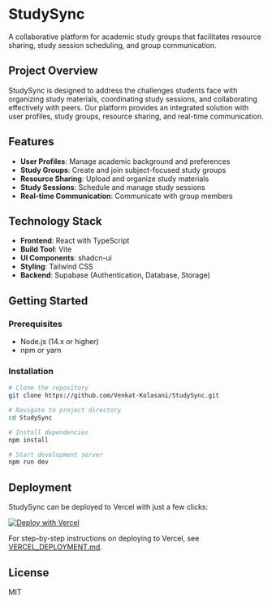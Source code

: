 # StudySync

A collaborative platform for academic study groups that facilitates resource sharing, study session scheduling, and group communication.

## Project Overview

StudySync is designed to address the challenges students face with organizing study materials, coordinating study sessions, and collaborating effectively with peers. Our platform provides an integrated solution with user profiles, study groups, resource sharing, and real-time communication.

## Features

- **User Profiles**: Manage academic background and preferences
- **Study Groups**: Create and join subject-focused study groups
- **Resource Sharing**: Upload and organize study materials
- **Study Sessions**: Schedule and manage study sessions
- **Real-time Communication**: Communicate with group members

## Technology Stack

- **Frontend**: React with TypeScript
- **Build Tool**: Vite
- **UI Components**: shadcn-ui
- **Styling**: Tailwind CSS
- **Backend**: Supabase (Authentication, Database, Storage)

## Getting Started

### Prerequisites

- Node.js (14.x or higher)
- npm or yarn

### Installation

```sh
# Clone the repository
git clone https://github.com/Venkat-Kolasani/StudySync.git

# Navigate to project directory
cd StudySync

# Install dependencies
npm install

# Start development server
npm run dev
```

## Deployment

StudySync can be deployed to Vercel with just a few clicks:

[![Deploy with Vercel](https://vercel.com/button)](https://vercel.com/new/clone?repository-url=https%3A%2F%2Fgithub.com%2FVenkat-Kolasani%2FStudySync)

For step-by-step instructions on deploying to Vercel, see [VERCEL_DEPLOYMENT.md](./VERCEL_DEPLOYMENT.md).

## License

MIT
